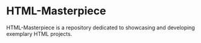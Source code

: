# HTML-Masterpiece
HTML-Masterpiece is a repository dedicated to showcasing and developing exemplary HTML projects.
